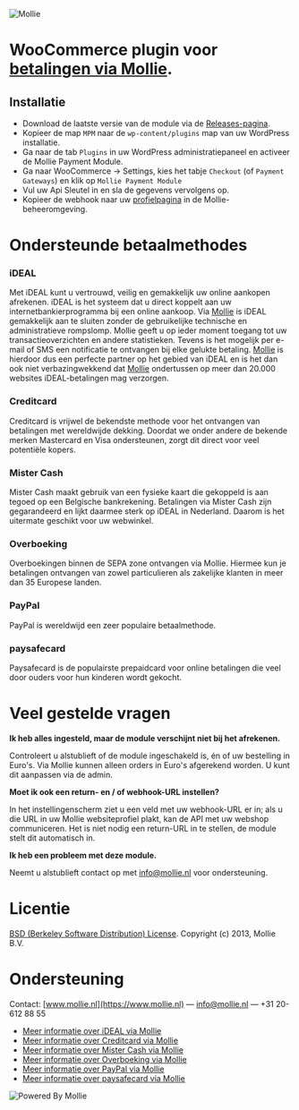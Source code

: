 ![Mollie](https://www.mollie.nl/files/Mollie-Logo-Style-Small.png)

# WooCommerce plugin voor [betalingen via Mollie](https://www.mollie.nl/betaaldiensten/). #

## Installatie ##
* Download de laatste versie van de module via de [Releases-pagina](https://github.com/mollie/Woocommerce/releases).
* Kopieer de map `MPM` naar de `wp-content/plugins` map van uw WordPress installatie.
* Ga naar de tab `Plugins` in uw WordPress administratiepaneel en activeer de Mollie Payment Module.
* Ga naar WooCommerce -> Settings, kies het tabje `Checkout` (of `Payment Gateways`) en klik op `Mollie Payment Module`
* Vul uw Api Sleutel in en sla de gegevens vervolgens op.
* Kopieer de webhook naar uw [profielpagina](https://www.mollie.nl/beheer/account/profielen/) in de Mollie-beheeromgeving.

# Ondersteunde betaalmethodes #
### iDEAL ###
Met iDEAL kunt u vertrouwd, veilig en gemakkelijk uw online aankopen afrekenen. iDEAL is het systeem dat u direct koppelt aan uw internetbankierprogramma bij een online aankoop.
Via [Mollie](https://www.mollie.nl/) is iDEAL gemakkelijk aan te sluiten zonder de gebruikelijke technische en administratieve rompslomp. Mollie geeft u op ieder moment toegang tot uw transactieoverzichten en andere statistieken. Tevens is het mogelijk per e-mail of SMS een notificatie te ontvangen bij elke gelukte betaling. [Mollie](https://www.mollie.nl/) is hierdoor dus een perfecte partner op het gebied van iDEAL en is het dan ook niet verbazingwekkend dat [Mollie](https://www.mollie.nl/) ondertussen op meer dan 20.000 websites iDEAL-betalingen mag verzorgen.

### Creditcard ###
Creditcard is vrijwel de bekendste methode voor het ontvangen van betalingen met wereldwijde dekking. Doordat we onder andere de bekende merken Mastercard en Visa ondersteunen, zorgt dit direct voor veel potentiële kopers.

### Mister Cash ###
Mister Cash maakt gebruik van een fysieke kaart die gekoppeld is aan tegoed op een Belgische bankrekening. Betalingen via Mister Cash zijn gegarandeerd en lijkt daarmee sterk op iDEAL in Nederland. Daarom is het uitermate geschikt voor uw webwinkel.

### Overboeking ###
Overboekingen binnen de SEPA zone ontvangen via Mollie. Hiermee kun je betalingen ontvangen van zowel particulieren als zakelijke klanten in meer dan 35 Europese landen.

### PayPal ###
PayPal is wereldwijd een zeer populaire betaalmethode.

### paysafecard ###
Paysafecard is de populairste prepaidcard voor online betalingen die veel door ouders voor hun kinderen wordt gekocht.

# Veel gestelde vragen #

**Ik heb alles ingesteld, maar de module verschijnt niet bij het afrekenen.**

Controleert u alstublieft of de module ingeschakeld is, én of uw bestelling in Euro's. Via Mollie kunnen alleen orders in Euro's afgerekend worden. U kunt dit aanpassen via de admin.

**Moet ik ook een return- en / of webhook-URL instellen?**

In het instellingenscherm ziet u een veld met uw webhook-URL er in; als u die URL in uw Mollie websiteprofiel plakt, kan de API met uw webshop communiceren.
Het is niet nodig een return-URL in te stellen, de module stelt dit automatisch in.

**Ik heb een probleem met deze module.**

Neemt u alstublieft contact op met info@mollie.nl voor ondersteuning.

# Licentie #
[BSD (Berkeley Software Distribution) License](http://www.opensource.org/licenses/bsd-license.php).
Copyright (c) 2013, Mollie B.V.

# Ondersteuning #
Contact: [www.mollie.nl](https://www.mollie.nl) — info@mollie.nl — +31 20-612 88 55

+ [Meer informatie over iDEAL via Mollie](https://www.mollie.nl/betaaldiensten/ideal/)
+ [Meer informatie over Creditcard via Mollie](https://www.mollie.nl/betaaldiensten/creditcard/)
+ [Meer informatie over Mister Cash via Mollie](https://www.mollie.nl/betaaldiensten/mistercash/)
+ [Meer informatie over Overboeking via Mollie](https://www.mollie.nl/betaaldiensten/overboeking/)
+ [Meer informatie over PayPal via Mollie](https://www.mollie.nl/betaaldiensten/paypal/)
+ [Meer informatie over paysafecard via Mollie](https://www.mollie.nl/betaaldiensten/paysafecard/)

![Powered By Mollie](https://www.mollie.nl/images/badge-betaling-medium.png)
